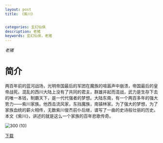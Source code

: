 ```yaml
---
layout: post
title: 《紫川》


categories: 玄幻仙侠
description: 老猪
keywords: 玄幻仙侠，老猪
---
```


*老猪*

# 简介

两百年前的蓝河战场，光明帝国最后的军团在魔族的喧嚣声中崩溃，帝国最后的皇帝战死。混乱的西川大陆上没有了共同的君主，群雄并起而混战，武力是生存下去的唯一本钱，制霸天下，是一代代强者的梦想。大陆东南，有一个两百多年的强大势力——紫川家族。他西击流风家，东挡魔族，南镇林家。为了强大的梦想，为了家族血统的薪火相传，无数紫川俊杰前仆后继，谱写了一曲的史诗般壮丽的历史。本文《紫川》，讲述的就是这么一个家族的百年悲歌传奇。

![300 (10)](http://tva2.sinaimg.cn/large/008dGP0Fgy1gtyiv667e6j304605kgll.jpg)

[下载](https://link.jscdn.cn/1drv/aHR0cHM6Ly8xZHJ2Lm1zL3QvcyFBaGU2R2dNWmVFb2poUUJaaFo4dFV5VkttdUhMP2U9RW4yTWlV.txt)
